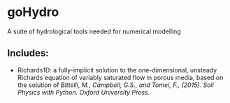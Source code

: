 # goHydro

A suite of hydrological tools needed for numerical modelling

## Includes:

* Richards1D: a fully-implicit solution to the one-dimensional, unsteady Richards equation of variably saturated flow in porous media, based on the solution of *Bittelli, M., Campbell, G.S., and Tomei, F., (2015). Soil Physics with Python. Oxford University Press.*